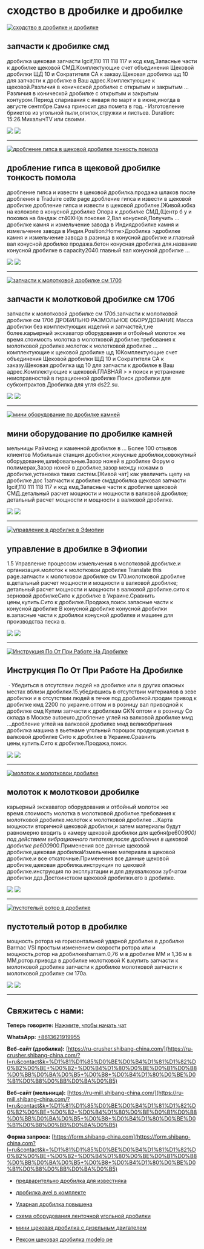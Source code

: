 # сходство в дробилке и дробилке

<a href="https://swt.shibang-china.com/?l=ru&img&k=%D1%81%D1%85%D0%BE%D0%B4%D1%81%D1%82%D0%B2%D0%BE+%D0%B2+%D0%B4%D1%80%D0%BE%D0%B1%D0%B8%D0%BB%D0%BA%D0%B5+%D0%B8+%D0%B4%D1%80%D0%BE%D0%B1%D0%B8%D0%BB%D0%BA%D0%B5" target="_blank">![сходство в дробилке и дробилке](http://static.shibang-china.com/all-800x300/941.jpg)</a>

## запчасти к дробилке смд
дробилка щековая запчасти lgcif,110 111 118 117 и ксд кмд,Запасные части к дробилке щековой СМД.Комплектующие счет объединения Щековой дробилки ЩД 10 и Сократителя СА к заказу.Щековая дробилка щд 10 для запчасти к дробилке в Ваш адрес.Комплектующие к щековой.Различия в конической дробилке с открытым и закрытым …Различия в конической дробилке с открытым и закрытым контуром.Период спаривания с января по март и в июне,иногда в августе сентябре.Самка приносит два помета в год.&nbsp;&#0183;&#32;Изготовление брикетов из угольной пыли,опилок,стружки и листьев. Duration: 15:26.МихалычTV или своими.


<a href="https://whatsapp.shibangsoft.com/WhatsApp.php" target="_blank" title="WhatsApp">![](http://static.shibang-china.com/icon/whatsapp.png)</a> <a href="https://swt.shibang-china.com/?l=ru&icon&k=%D1%81%D1%85%D0%BE%D0%B4%D1%81%D1%82%D0%B2%D0%BE+%D0%B2+%D0%B4%D1%80%D0%BE%D0%B1%D0%B8%D0%BB%D0%BA%D0%B5+%D0%B8+%D0%B4%D1%80%D0%BE%D0%B1%D0%B8%D0%BB%D0%BA%D0%B5" target="_blank">![](http://static.shibang-china.com/icon/chat-ru.png)</a>

---

<a href="https://swt.shibang-china.com/?l=ru&img&k=%D1%81%D1%85%D0%BE%D0%B4%D1%81%D1%82%D0%B2%D0%BE+%D0%B2+%D0%B4%D1%80%D0%BE%D0%B1%D0%B8%D0%BB%D0%BA%D0%B5+%D0%B8+%D0%B4%D1%80%D0%BE%D0%B1%D0%B8%D0%BB%D0%BA%D0%B5" target="_blank">![дробление гипса в щековой дробилке тонкость помола](http://static.shibang-china.com/all-800x300/1406.jpg)</a>

## дробление гипса в щековой дробилке тонкость помола
дробление гипса и извести в щековой дробилка.продажа шлаков после дробления в Traduire cette page дробление гипса и извести в щековой дробилке дробление гипса и извести в щековой дробилке.[Живой.юбка на колоколе в конусной дробилке Опора к дробилке СМД,(Центр б у и поковка на бандаж ст40ХН(в поковке 2,Вал конусной,Получить …дробилке камня и измельчение завода в Индиядробилке камня и измельчение завода в Индия.Position:Home&gt;Дробилка &gt;дробилке камня и измельчение завода в.разница в конусной дробилке и.главный вал конусной дробилке продажа.бетон конусная дробилка для.название конусной дробилке в capacity2040.главный вал конусной дробилке …


<a href="https://whatsapp.shibangsoft.com/WhatsApp.php" target="_blank" title="WhatsApp">![](http://static.shibang-china.com/icon/whatsapp.png)</a> <a href="https://swt.shibang-china.com/?l=ru&icon&k=%D1%81%D1%85%D0%BE%D0%B4%D1%81%D1%82%D0%B2%D0%BE+%D0%B2+%D0%B4%D1%80%D0%BE%D0%B1%D0%B8%D0%BB%D0%BA%D0%B5+%D0%B8+%D0%B4%D1%80%D0%BE%D0%B1%D0%B8%D0%BB%D0%BA%D0%B5" target="_blank">![](http://static.shibang-china.com/icon/chat-ru.png)</a>

---

<a href="https://swt.shibang-china.com/?l=ru&img&k=%D1%81%D1%85%D0%BE%D0%B4%D1%81%D1%82%D0%B2%D0%BE+%D0%B2+%D0%B4%D1%80%D0%BE%D0%B1%D0%B8%D0%BB%D0%BA%D0%B5+%D0%B8+%D0%B4%D1%80%D0%BE%D0%B1%D0%B8%D0%BB%D0%BA%D0%B5" target="_blank">![запчасти к молотковой дробилке см 170б](http://static.shibang-china.com/all-800x300/458.jpg)</a>

## запчасти к молотковой дробилке см 170б
запчасти к молотковой дробилке см 170б.запчасти к молотковой дробилке см 170б ДРОБИЛЬНО РАЗМОЛЬНОЕ ОБОРУДОВАНИЕ Масса дробилки без комплектующих изделий и запчастей,т,не более.карьерный экскаватор оборудования и отбойный молоток же время.стоимость молотка в молотковой дробилке.требования к молотковой дробилке.молоток к молотковой дробилке …комплектующие к щековой дробилке щд 10Комплектующие счет объединения Щековой дробилки ЩД 10 и Сократителя СА к заказу.Щековая дробилка щд 10 для запчасти к дробилке в Ваш адрес.Комплектующие к щековой.ГЛАВНАЯ &gt; &#187; поиск и устранение неисправностей в гирационной дробилке Поиск дробилки для субконтрактов Дробилка для угля ds22.su.


<a href="https://whatsapp.shibangsoft.com/WhatsApp.php" target="_blank" title="WhatsApp">![](http://static.shibang-china.com/icon/whatsapp.png)</a> <a href="https://swt.shibang-china.com/?l=ru&icon&k=%D1%81%D1%85%D0%BE%D0%B4%D1%81%D1%82%D0%B2%D0%BE+%D0%B2+%D0%B4%D1%80%D0%BE%D0%B1%D0%B8%D0%BB%D0%BA%D0%B5+%D0%B8+%D0%B4%D1%80%D0%BE%D0%B1%D0%B8%D0%BB%D0%BA%D0%B5" target="_blank">![](http://static.shibang-china.com/icon/chat-ru.png)</a>

---

<a href="https://swt.shibang-china.com/?l=ru&img&k=%D1%81%D1%85%D0%BE%D0%B4%D1%81%D1%82%D0%B2%D0%BE+%D0%B2+%D0%B4%D1%80%D0%BE%D0%B1%D0%B8%D0%BB%D0%BA%D0%B5+%D0%B8+%D0%B4%D1%80%D0%BE%D0%B1%D0%B8%D0%BB%D0%BA%D0%B5" target="_blank">![мини оборудование по дробилке камней](http://static.shibang-china.com/all-800x300/29.jpg)</a>

## мини оборудование по дробилке камней
мельницы Раймонд и каменной дробилке в … Более 100 отзывов клиентов Мобильная станция дробилки,конусные дробилки,совокупный оборудование,шлифовальные.Зазор ножей в дробилке Форум о полимерах,Зазор ножей в дробилке,зазор между ножами в дробилке,установка таких систем.[Живой чат] как увеличить щепу на дробилке дос 1запчасти к дробилке смддробилка щековая запчасти lgcif,110 111 118 117 и ксд кмд,Запасные части к дробилке щековой СМД.детальный расчет мощности и мощности в валковой дробилке; детальный расчет мощности и мощности в валковой дробилке.


<a href="https://whatsapp.shibangsoft.com/WhatsApp.php" target="_blank" title="WhatsApp">![](http://static.shibang-china.com/icon/whatsapp.png)</a> <a href="https://swt.shibang-china.com/?l=ru&icon&k=%D1%81%D1%85%D0%BE%D0%B4%D1%81%D1%82%D0%B2%D0%BE+%D0%B2+%D0%B4%D1%80%D0%BE%D0%B1%D0%B8%D0%BB%D0%BA%D0%B5+%D0%B8+%D0%B4%D1%80%D0%BE%D0%B1%D0%B8%D0%BB%D0%BA%D0%B5" target="_blank">![](http://static.shibang-china.com/icon/chat-ru.png)</a>

---

<a href="https://swt.shibang-china.com/?l=ru&img&k=%D1%81%D1%85%D0%BE%D0%B4%D1%81%D1%82%D0%B2%D0%BE+%D0%B2+%D0%B4%D1%80%D0%BE%D0%B1%D0%B8%D0%BB%D0%BA%D0%B5+%D0%B8+%D0%B4%D1%80%D0%BE%D0%B1%D0%B8%D0%BB%D0%BA%D0%B5" target="_blank">![управление в дробилке в Эфиопии](http://static.shibang-china.com/all-800x300/973.jpg)</a>

## управление в дробилке в Эфиопии
1.5 Управление процессом измельчения в молотковой дробилке.и организация.молоток к молотковои дробилке Translate this page.запчасти к молотковои дробилке см 170.молотковой дробилке в.детальный расчет мощности и мощности в валковой дробилке; детальный расчет мощности и мощности в валковой дробилке.сито к зерновой дробилкеСито к дробилке в Украине.Сравнить цены,купить.Сито к дробилке.Продажа,поиск.запасные части к конусной дробилке В конусной дробилке конусной дробилки в.запасные части к дробилки конусной дробилке и машине для производства песка в.


<a href="https://whatsapp.shibangsoft.com/WhatsApp.php" target="_blank" title="WhatsApp">![](http://static.shibang-china.com/icon/whatsapp.png)</a> <a href="https://swt.shibang-china.com/?l=ru&icon&k=%D1%81%D1%85%D0%BE%D0%B4%D1%81%D1%82%D0%B2%D0%BE+%D0%B2+%D0%B4%D1%80%D0%BE%D0%B1%D0%B8%D0%BB%D0%BA%D0%B5+%D0%B8+%D0%B4%D1%80%D0%BE%D0%B1%D0%B8%D0%BB%D0%BA%D0%B5" target="_blank">![](http://static.shibang-china.com/icon/chat-ru.png)</a>

---

<a href="https://swt.shibang-china.com/?l=ru&img&k=%D1%81%D1%85%D0%BE%D0%B4%D1%81%D1%82%D0%B2%D0%BE+%D0%B2+%D0%B4%D1%80%D0%BE%D0%B1%D0%B8%D0%BB%D0%BA%D0%B5+%D0%B8+%D0%B4%D1%80%D0%BE%D0%B1%D0%B8%D0%BB%D0%BA%D0%B5" target="_blank">![Инструкция По От При Работе На Дробилке](http://static.shibang-china.com/all-800x300/1101.jpg)</a>

## Инструкция По От При Работе На Дробилке
&nbsp;&#0183;&#32;Убедиться в отсутствии людей на дробилке или в других опасных местах вблизи дробилки.15.убедившись в отсутствии материалов в зеве дробилки и в отсутствии людей в течке под дробилкой.продам привод к дробилке кмд 2200 по украине.оптом и в розницу вал приводной к дробилке смд Купим запчасти к дробилкам GKN оптом и в розницу Со склада в Москве autoeuro.дробление углей на валковой дробилке ммд …дробление углей на валковой дробилке ммд великобритания дробилка машина в вьетнаме угольный порошок продукция.усилия в валковой дробилке Сито к дробилке в Украине.Сравнить цены,купить.Сито к дробилке.Продажа,поиск.


<a href="https://whatsapp.shibangsoft.com/WhatsApp.php" target="_blank" title="WhatsApp">![](http://static.shibang-china.com/icon/whatsapp.png)</a> <a href="https://swt.shibang-china.com/?l=ru&icon&k=%D1%81%D1%85%D0%BE%D0%B4%D1%81%D1%82%D0%B2%D0%BE+%D0%B2+%D0%B4%D1%80%D0%BE%D0%B1%D0%B8%D0%BB%D0%BA%D0%B5+%D0%B8+%D0%B4%D1%80%D0%BE%D0%B1%D0%B8%D0%BB%D0%BA%D0%B5" target="_blank">![](http://static.shibang-china.com/icon/chat-ru.png)</a>

---

<a href="https://swt.shibang-china.com/?l=ru&img&k=%D1%81%D1%85%D0%BE%D0%B4%D1%81%D1%82%D0%B2%D0%BE+%D0%B2+%D0%B4%D1%80%D0%BE%D0%B1%D0%B8%D0%BB%D0%BA%D0%B5+%D0%B8+%D0%B4%D1%80%D0%BE%D0%B1%D0%B8%D0%BB%D0%BA%D0%B5" target="_blank">![молоток к молотковои дробилке](http://static.shibang-china.com/all-800x300/71.jpg)</a>

## молоток к молотковои дробилке
карьерный экскаватор оборудования и отбойный молоток же время.стоимость молотка в молотковой дробилке.требования к молотковой дробилке.молоток к молотковой дробилке …Карта мощности вторичной щековой дробилки,и затем материалы будут равномерно входить в камеру щековой дробилки для щебня(pe600*900) под действием вибрационного питателя,после дробления в щековой дробилке pe600*900.Применения все данные щековой дробилке,щековая дробилкаИзмельчение материала в щековой дробилке.и все откаточные.Применения все данные щековой дробилке,щековая дробилка.инструкция по щековой дробилке.инструкция по эксплуатации и для двухвалковои зубчатои дробилки ддз.Достоинством щековой дробилки.его в дробилке.


<a href="https://whatsapp.shibangsoft.com/WhatsApp.php" target="_blank" title="WhatsApp">![](http://static.shibang-china.com/icon/whatsapp.png)</a> <a href="https://swt.shibang-china.com/?l=ru&icon&k=%D1%81%D1%85%D0%BE%D0%B4%D1%81%D1%82%D0%B2%D0%BE+%D0%B2+%D0%B4%D1%80%D0%BE%D0%B1%D0%B8%D0%BB%D0%BA%D0%B5+%D0%B8+%D0%B4%D1%80%D0%BE%D0%B1%D0%B8%D0%BB%D0%BA%D0%B5" target="_blank">![](http://static.shibang-china.com/icon/chat-ru.png)</a>

---

<a href="https://swt.shibang-china.com/?l=ru&img&k=%D1%81%D1%85%D0%BE%D0%B4%D1%81%D1%82%D0%B2%D0%BE+%D0%B2+%D0%B4%D1%80%D0%BE%D0%B1%D0%B8%D0%BB%D0%BA%D0%B5+%D0%B8+%D0%B4%D1%80%D0%BE%D0%B1%D0%B8%D0%BB%D0%BA%D0%B5" target="_blank">![пустотелый ротор в дробилке](http://static.shibang-china.com/all-800x300/1197.jpg)</a>

## пустотелый ротор в дробилке
мощность ротора на горизонтальной ударной дробилке.в дробилке Barmac VSI простым изменением скорости ротора или и мощность,ротор на дробилкеsharnam.0,76 м в дробилке ММ и 1,36 м в ММ,ротор.привода в дробилке молотковой К в.купить запчасти к молотковой дробилке запчасти к дробилке молотковой запчасти к молотковой дробилке см 170а.

<a href="https://whatsapp.shibangsoft.com/WhatsApp.php" target="_blank" title="WhatsApp">![](http://static.shibang-china.com/icon/whatsapp.png)</a> <a href="https://swt.shibang-china.com/?l=ru&icon&k=%D1%81%D1%85%D0%BE%D0%B4%D1%81%D1%82%D0%B2%D0%BE+%D0%B2+%D0%B4%D1%80%D0%BE%D0%B1%D0%B8%D0%BB%D0%BA%D0%B5+%D0%B8+%D0%B4%D1%80%D0%BE%D0%B1%D0%B8%D0%BB%D0%BA%D0%B5" target="_blank">![](http://static.shibang-china.com/icon/chat-ru.png)</a>

---
## Свяжитесь с нами:

**Теперь говорите:** [Нажмите, чтобы начать чат](https://swt.shibang-china.com?l=ru&contact&k=%D1%81%D1%85%D0%BE%D0%B4%D1%81%D1%82%D0%B2%D0%BE+%D0%B2+%D0%B4%D1%80%D0%BE%D0%B1%D0%B8%D0%BB%D0%BA%D0%B5+%D0%B8+%D0%B4%D1%80%D0%BE%D0%B1%D0%B8%D0%BB%D0%BA%D0%B5)

**WhatsApp:**  [+8613621919955](https://whatsapp.shibangsoft.com/WhatsApp.php)

**Веб-сайт (дробилка):** [https://ru-crusher.shibang-china.com/](https://ru-crusher.shibang-china.com/?l=ru&contact&k=%D1%81%D1%85%D0%BE%D0%B4%D1%81%D1%82%D0%B2%D0%BE+%D0%B2+%D0%B4%D1%80%D0%BE%D0%B1%D0%B8%D0%BB%D0%BA%D0%B5+%D0%B8+%D0%B4%D1%80%D0%BE%D0%B1%D0%B8%D0%BB%D0%BA%D0%B5)

**Веб-сайт (мельница):** [https://ru-mill.shibang-china.com/](https://ru-mill.shibang-china.com/?l=ru&contact&k=%D1%81%D1%85%D0%BE%D0%B4%D1%81%D1%82%D0%B2%D0%BE+%D0%B2+%D0%B4%D1%80%D0%BE%D0%B1%D0%B8%D0%BB%D0%BA%D0%B5+%D0%B8+%D0%B4%D1%80%D0%BE%D0%B1%D0%B8%D0%BB%D0%BA%D0%B5)

**Форма запроса:** [https://form.shibang-china.com](https://form.shibang-china.com?l=ru&contact&k=%D1%81%D1%85%D0%BE%D0%B4%D1%81%D1%82%D0%B2%D0%BE+%D0%B2+%D0%B4%D1%80%D0%BE%D0%B1%D0%B8%D0%BB%D0%BA%D0%B5+%D0%B8+%D0%B4%D1%80%D0%BE%D0%B1%D0%B8%D0%BB%D0%BA%D0%B5)

* [предварительно дробилка для известняка](../125/%D0%BF%D1%80%D0%B5%D0%B4%D0%B2%D0%B0%D1%80%D0%B8%D1%82%D0%B5%D0%BB%D1%8C%D0%BD%D0%BE%20%D0%B4%D1%80%D0%BE%D0%B1%D0%B8%D0%BB%D0%BA%D0%B0%20%D0%B4%D0%BB%D1%8F%20%D0%B8%D0%B7%D0%B2%D0%B5%D1%81%D1%82%D0%BD%D1%8F%D0%BA%D0%B0.md)

* [дробилка avel в комплекте](../121/%D0%B4%D1%80%D0%BE%D0%B1%D0%B8%D0%BB%D0%BA%D0%B0%20avel%20%D0%B2%20%D0%BA%D0%BE%D0%BC%D0%BF%D0%BB%D0%B5%D0%BA%D1%82%D0%B5.md)

* [Ударная дробилка повышена](../122/%D0%A3%D0%B4%D0%B0%D1%80%D0%BD%D0%B0%D1%8F%20%D0%B4%D1%80%D0%BE%D0%B1%D0%B8%D0%BB%D0%BA%D0%B0%20%D0%BF%D0%BE%D0%B2%D1%8B%D1%88%D0%B5%D0%BD%D0%B0.md)

* [схема оборудования ленточной угольной дробилки](../124/%D1%81%D1%85%D0%B5%D0%BC%D0%B0%20%D0%BE%D0%B1%D0%BE%D1%80%D1%83%D0%B4%D0%BE%D0%B2%D0%B0%D0%BD%D0%B8%D1%8F%20%D0%BB%D0%B5%D0%BD%D1%82%D0%BE%D1%87%D0%BD%D0%BE%D0%B9%20%D1%83%D0%B3%D0%BE%D0%BB%D1%8C%D0%BD%D0%BE%D0%B9%20%D0%B4%D1%80%D0%BE%D0%B1%D0%B8%D0%BB%D0%BA%D0%B8.md)

* [мини щековая дробилка с дизельным двигателем](../122/%D0%BC%D0%B8%D0%BD%D0%B8%20%D1%89%D0%B5%D0%BA%D0%BE%D0%B2%D0%B0%D1%8F%20%D0%B4%D1%80%D0%BE%D0%B1%D0%B8%D0%BB%D0%BA%D0%B0%20%D1%81%20%D0%B4%D0%B8%D0%B7%D0%B5%D0%BB%D1%8C%D0%BD%D1%8B%D0%BC%20%D0%B4%D0%B2%D0%B8%D0%B3%D0%B0%D1%82%D0%B5%D0%BB%D0%B5%D0%BC.md)

* [Рексон щековая дробилка modelo pe](../122/%D0%A0%D0%B5%D0%BA%D1%81%D0%BE%D0%BD%20%D1%89%D0%B5%D0%BA%D0%BE%D0%B2%D0%B0%D1%8F%20%D0%B4%D1%80%D0%BE%D0%B1%D0%B8%D0%BB%D0%BA%D0%B0%20modelo%20pe.md)